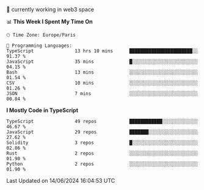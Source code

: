 🔭 currently working in web3 space

<!--START_SECTION:waka-->
📊 **This Week I Spent My Time On** 

```text
🕑︎ Time Zone: Europe/Paris

💬 Programming Languages: 
TypeScript               13 hrs 10 mins      ███████████████████████░░   91.37 % 
JavaScript               35 mins             █░░░░░░░░░░░░░░░░░░░░░░░░   04.15 % 
Bash                     13 mins             ░░░░░░░░░░░░░░░░░░░░░░░░░   01.54 % 
CSV                      10 mins             ░░░░░░░░░░░░░░░░░░░░░░░░░   01.26 % 
JSON                     7 mins              ░░░░░░░░░░░░░░░░░░░░░░░░░   00.84 % 
```

**I Mostly Code in TypeScript** 

```text
TypeScript               49 repos            ████████████░░░░░░░░░░░░░   46.67 % 
JavaScript               29 repos            ███████░░░░░░░░░░░░░░░░░░   27.62 % 
Solidity                 3 repos             █░░░░░░░░░░░░░░░░░░░░░░░░   02.86 % 
Rust                     2 repos             ░░░░░░░░░░░░░░░░░░░░░░░░░   01.90 % 
Python                   2 repos             ░░░░░░░░░░░░░░░░░░░░░░░░░   01.90 % 
```




 Last Updated on 14/06/2024 16:04:53 UTC
<!--END_SECTION:waka-->
